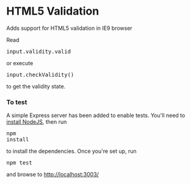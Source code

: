 HTML5 Validation
================

Adds support for HTML5 validation in IE9 browser

Read <pre>input.validity.valid</pre> or execute <pre>input.checkValidity()</pre>
to get the validity state.

### To test

A simple Express server has been added to enable tests.
You'll need to <a href='http://nodejs.org/'>install NodeJS</a>, 
then run <pre>npm install</pre> to install the dependencies.
Once you're set up, run <pre>npm test</pre> and browse to <a href='http://localhost:3003/'>http://localhost:3003/</a>